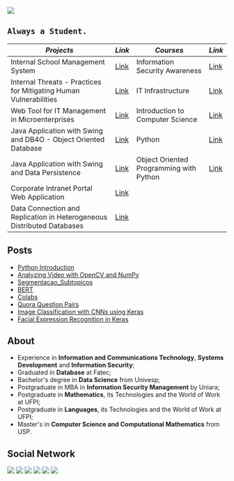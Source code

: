 <a href="https://fertorresfs.github.io/" target="_blank"><img src="https://sn3301files.storage.live.com/y4mNCIAmDTGUWrNF_Sb6sshWIrO3WtI2jkTREJIJ0HK956N20KLStSkKiFNV_xHoVau_EbGBgSlhs9A7Gk0r4dP_rXc090cTtcgvQRwoktKvyJR_iD0sQISZCfjnXGNeEXhjJ-98m6fI3ftyHCpbezy9lEeFTsSJ2Ex4gsrt0EQvOF3kvG52qffab-Rfv0O50Eqrg7tJOxtsKf79mDbVu8JfA/GitHub%20Banner_png.png?psid=1&width=1366&height=415"/></a>

## `Always a Student.`

_Projects_ | _Link_ | _Courses_ | _Link_
--- | --- | --- | --- |
Internal School Management System | [Link](url) | Information Security Awareness| [Link](url)
Internal Threats - Practices for Mitigating Human Vulnerabilities | [Link](url) | IT Infrastructure | [Link](url)
Web Tool for IT Management in Microenterprises | [Link](url) | Introduction to Computer Science | [Link](intro_ciencia_comp.md)
Java Application with Swing and DB4O - Object Oriented Database | [Link](url) | Python | [Link](url)
Java Application with Swing and Data Persistence | [Link](url) | Object Oriented Programming with Python | [Link](url)
Corporate Intranet Portal Web Application | [Link](url) |
Data Connection and Replication in Heterogeneous Distributed Databases | [Link](url) |

## Posts

- [Python Introduction](https://github.com/fertorresfs/python_introduction)
- [Analyzing Video with OpenCV and NumPy](https://github.com/fertorresfs/Analyzing-Video-with-OpenCV-and-NumPy)
- [Segmentacao_Subtopicos](https://github.com/fertorresfs/segmentacao_subtopicos)
- [BERT](https://github.com/fertorresfs/bert)
- [Colabs](https://github.com/fertorresfs/colabs)
- [Quora Question Pairs](https://github.com/fertorresfs/quora_question_pairs)
- [Image Classification with CNNs using Keras](https://github.com/fertorresfs/Image-Classification-with-CNNs-using-Keras)
- [Facial Expression Recognition in Keras](https://github.com/fertorresfs/Facial-Expression-Recognition-in-Keras)

## About

- Experience in **Information and Communications Technology**, **Systems Development** and **Information Security**;
- Graduated in **Database** at Fatec;
- Bachelor's degree in **Data Science** from Univesp;
- Postgraduate in MBA in **Information Security Management** by Uniara;
- Postgraduate in **Mathematics**, its Technologies and the World of Work at UFPI;
- Postgraduate in **Languages**, its Technologies and the World of Work at UFPI;
- Master's in **Computer Science and Computational Mathematics** from USP.

## Social Network

<a href="https://github.com/fertorresfs" target="_blank"><img src="https://img.icons8.com/ios/50/000000/github--v1.png"/></a>
<a href="https://www.facebook.com/fertorresfs" target="_blank"><img src="https://img.icons8.com/ios/50/000000/facebook-new.png"/></a>
<a href="https://twitter.com/fertorresfs" target="_blank"><img src="https://img.icons8.com/ios/50/000000/twitter--v1.png"/></a>
<a href="https://orcid.org/0000-0002-8212-4976" target="_blank"><img src="https://img.icons8.com/windows/50/000000/orcid.png"/></a>
<a href="https://www.linkedin.com/in/fertorresfs/" target="_blank"><img src="https://img.icons8.com/ios/50/000000/linkedin-circled--v1.png"/></a>
<a href="https://gitlab.com/fertorresfs" target="_blank"><img src="https://img.icons8.com/ios/50/000000/gitlab.png"/></a>






